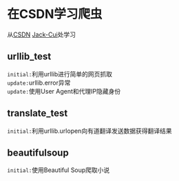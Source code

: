 # 在CSDN学习爬虫
从[CSDN](https://www.csdn.net)  [Jack-Cui](https://csdn.net/c406495762)处学习

## urllib_test
`initial:`利用urllib进行简单的网页抓取<br>
`update:`urllib.error异常<br>
`update:`使用User Agent和代理IP隐藏身份<br>

## translate_test
`initial:`利用urllib.urlopen向有道翻译发送数据获得翻译结果

## beautifulsoup
`initial:`使用Beautiful Soup爬取小说
